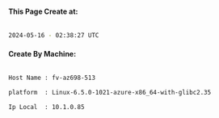 
   
#### This Page Create at:

```bash

2024-05-16 - 02:38:27 UTC

```

#### Create By Machine:

```bash

Host Name : fv-az698-513

platform  : Linux-6.5.0-1021-azure-x86_64-with-glibc2.35

Ip Local  : 10.1.0.85

```

